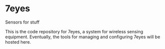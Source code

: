 7eyes
=====

Sensors for stuff

This is the code repository for 7eyes, a system for wireless sensing equipment. Eventually, the tools for managing and
configuring 7eyes will be hosted here.